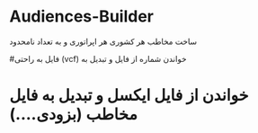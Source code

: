 # Audiences-Builder
ساخت مخاطب هر کشوری هر اپراتوری و به تعداد نامحدود
 

#فایل به راحتی (vcf) خواندن شماره از فایل و تبدیل به  


# خواندن از فایل ایکسل و تبدیل به فایل مخاطب (بزودی....)
